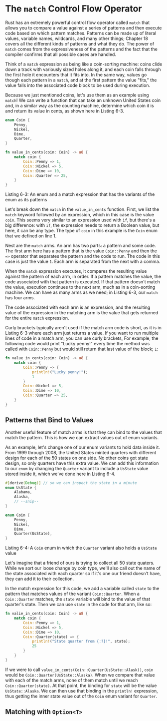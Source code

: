# The `match` Control Flow Operator

Rust has an extremely powerful control flow operator called `match`
that allows you
to compare a value against a series of patterns
and then execute code
based on which pattern matches.
Patterns can be made up of literal values,
variable names,
wildcards,
and many other things;
Chapter 18 covers all the different kinds of patterns
and what they do.
The power of `match` comes from the expressiveness
of the patterns and
the fact that the compiler confirms that all possible cases are handled.

Think of a `match` expression as being like a coin-sorting machine:
coins clide down a track
with variously sized holes along it,
and each coin falls through the first hole it
encounters that it fits into.
In the same way,
values go though each pattern in a `match`,
and at the first pattern
the value "fits,"
the value falls into the associated code block
to be used during execution.

Because we just mentioned coins,
let's use them
as an example using `match`!
We can write a function
that can take an unknown United States coin and,
in a similar way
as the counting machine,
determine which coin it is and
return its value in cents,
as shown here in Listing 6-3.

```rs
enum Coin {
    Penny,
    Nickel,
    Dime,
    Quarter,
}

fn value_in_cents(coin: Coin) -> u8 {
    match coin {
        Coin::Penny => 1,
        Coin::Nickel => 5,
        Coin::Dime => 10,
        Coin::Quarter => 25,
    }
}
```

Listing 6-3: An enum and a match expression that has the variants of the enum as its patterns

Let's break down
the `match` in the
`value_in_cents` function.
First,
we list the `match` keyword
followed by an expression,
which in this case is the value `coin`.
This seems very similar
to an expression used with `if`,
but there's a big difference:
with `if`,
the expression needs to return a Boolean value,
but here,
it can be any type.
The type of `coin` in this example
is the `Coin` enum that we defined on line 1.

Nest are the `match` arms.
An arm has two parts:
a pattern and some code.
The first arm here
has a pattern that is the value `Coin::Penny`
and then the `=>` operator that separates
the pattern and the code to run.
The code in this case is just the value `1`.
Each arm is separated from the next with a comma.

When the `match` expression executes,
it compares the resulting value
against the pattern
of each arm,
in order.
If a pattern matches the value,
the code associated with that pattern is executed.
If that pattern doesn't match the value,
execution continues to the next arm,
much as in a coin-sorting machine.
We can have as many arms
as we need;
in Listing 6-3,
our `match` has four arms.

The code
associated with each arm
is an expression,
and the resulting value
of the expression in the matching arm
is the value
that gets returned for the
entire `match` expression.

Curly brackets
typically aren't used if
the match arm code is short,
as it is in Listing 6-3 where
each arm just returns a value.
If you want to run multiple lines
of code in a match arm,
you can use curly brackets,
For example,
the following code
would print
"Lucky penny!" every time
the method was called with
`Coin::Penny` but
would still return that
last value of the block; `1`:

```rs
fn value_in_cents(coin: Coin) -> u8 {
    match coin {
        Coin::Penny => {
            println!("Lucky penny!");
            1
        }
        Coin::Nickel => 5,
        Coin::Dime => 10,
        Coin::Quarter => 25,
    }
}
```

## Patterns that Bind to Values

Another useful feature
of match arms is that they can bind to the values
that match the pattern.
This is how
we can extract values
out of enum variants.

As an example,
let's change one of our enum variants
to hold data inside it.
From 1999 through 2008,
the United States minted quarters
with different design for each of the 50 states
on one side.
No other coins got state design,
so only quarters have this extra value.
We can add this information
to our `enum` by changing the `Quarter` variant to include a `UsState`
value stored inside it,
which we've done here in Listing 6-4.

```rs
#[derive(Debug)] // so we can inspect the state in a minute
enum UsState {
    Alabama,
    Alaska,
    // --snip--
}

enum Coin {
    Penny,
    Nickel,
    Dime,
    Quarter(UsState),
}
```

Listing 6-4: A `Coin` enum in which the `Quarter` variant also holds a `UsState` value

Let's imagine that a friend of ours is trying
to collect all 50 state quaters.
While we sort our loose change by coin type,
we'll also call out the name
of the state associated with each quarter so if it's one our friend doesn't have,
they can add it to their collection.

In the match expression for this code,
we add a variable called `state` to the pattern that
matches values of the variant
`Coin::Quarter`.
When a `Coin::Quarter` matches,
the `state` variable
will bind to the value of that
quarter's state.
Then we can use `state`
in the code for that arm, like so:

```rs
fn valie_in_cents(coin: Coin) -> u8 {
    match coin {
        Coin::Penny => 1,
        Coin::Nickel => 5,
        Coin::Dime => 10,
        Coin::Quarter(state) => {
            println!("State quarter from {:?}!", state);
            25
        }
    }
}
```

If we were to call `value_in_cents(Coin::Quarter(UsState::Alask))`, `coin`
would be `Coin::Quarter(UsState::Alaska)`.
When we compare
that value
with each of the match arms,
none of them match until we reach
`Coin::Quarter(state)`.
At that point,
the binding for `state`
will be the value `UsState::Alaska`.
We can then use that binding in the `println!` expression,
thus getting the inner state value
out of the `Coin` enum variant for `Quarter`.

## Matching with `Option<T>`
